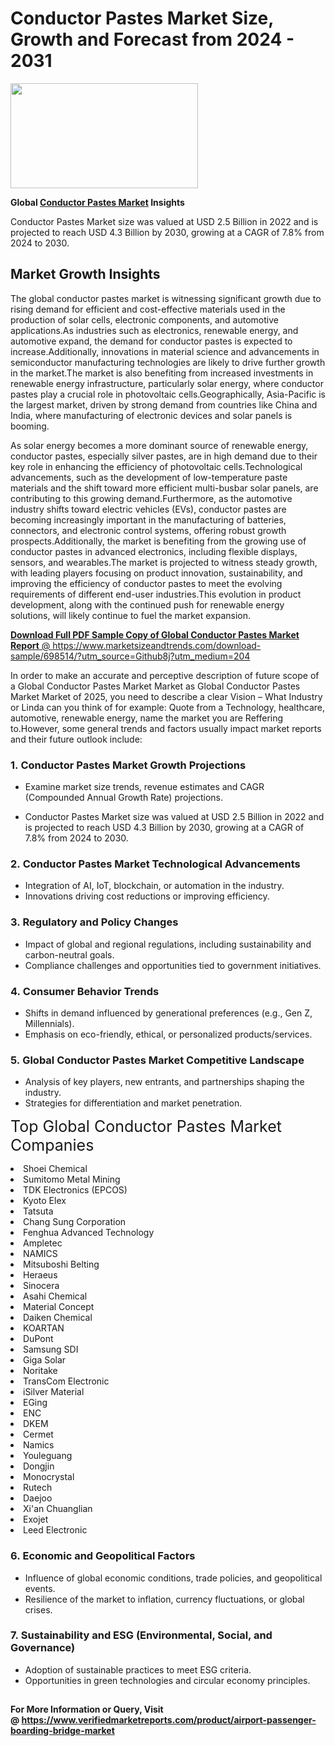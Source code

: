 <H1>Conductor Pastes Market Size, Growth and Forecast from 2024 - 2031</H1><img class="aligncenter size-medium wp-image-584254" src="https://thirdeyenews.in/wp-content/uploads/2024/09/Global-Market-Research-300x168.jpeg" alt="" width="300" height="168" /><p><strong>Global&nbsp;<a href="https://www.marketsizeandtrends.com/download-sample/698514/?utm_source=Github8j?utm_medium=204">Conductor Pastes Market</a> Insights</strong></p><p>Conductor Pastes Market size was valued at USD 2.5 Billion in 2022 and is projected to reach USD 4.3 Billion by 2030, growing at a CAGR of 7.8% from 2024 to 2030.</p><p><h2>Market Growth Insights</h2> <p>The global conductor pastes market is witnessing significant growth due to rising demand for efficient and cost-effective materials used in the production of solar cells, electronic components, and automotive applications.As industries such as electronics, renewable energy, and automotive expand, the demand for conductor pastes is expected to increase.Additionally, innovations in material science and advancements in semiconductor manufacturing technologies are likely to drive further growth in the market.The market is also benefiting from increased investments in renewable energy infrastructure, particularly solar energy, where conductor pastes play a crucial role in photovoltaic cells.Geographically, Asia-Pacific is the largest market, driven by strong demand from countries like China and India, where manufacturing of electronic devices and solar panels is booming.</p> <p><a href="#"></a></p> <p>As solar energy becomes a more dominant source of renewable energy, conductor pastes, especially silver pastes, are in high demand due to their key role in enhancing the efficiency of photovoltaic cells.Technological advancements, such as the development of low-temperature paste materials and the shift toward more efficient multi-busbar solar panels, are contributing to this growing demand.Furthermore, as the automotive industry shifts toward electric vehicles (EVs), conductor pastes are becoming increasingly important in the manufacturing of batteries, connectors, and electronic control systems, offering robust growth prospects.Additionally, the market is benefiting from the growing use of conductor pastes in advanced electronics, including flexible displays, sensors, and wearables.The market is projected to witness steady growth, with leading players focusing on product innovation, sustainability, and improving the efficiency of conductor pastes to meet the evolving requirements of different end-user industries.This evolution in product development, along with the continued push for renewable energy solutions, will likely continue to fuel the market expansion.<p><a href="#"></p><p><span class=""><strong>Download Full PDF Sample Copy of Global Conductor Pastes Market Report</strong> @ <a href="https://www.marketsizeandtrends.com/download-sample/698514/?utm_source=Github8j?utm_medium=204" target="_blank">https://www.marketsizeandtrends.com/download-sample/698514/?utm_source=Github8j?utm_medium=204</a></span></p><p>In order to make an accurate and perceptive description of future scope of a Global&nbsp;Conductor Pastes Market Market as Global&nbsp;Conductor Pastes Market Market of 2025, you need to describe a clear Vision &ndash; What Industry or Linda can you think of for example: Quote from a Technology, healthcare, automotive, renewable energy, name the market you are Reffering to.However, some general trends and factors usually impact market reports and their future outlook include:</p><h3>1.&nbsp;<strong>Conductor Pastes Market Growth Projections</strong></h3><ul><li>Examine market size trends, revenue estimates and CAGR (Compounded Annual Growth Rate) projections.</li><li><p>Conductor Pastes Market size was valued at USD 2.5 Billion in 2022 and is projected to reach USD 4.3 Billion by 2030, growing at a CAGR of 7.8% from 2024 to 2030.</p></li></ul><h3>2.&nbsp;<strong>Conductor Pastes Market Technological Advancements</strong></h3><ul><li>Integration of AI, IoT, blockchain, or automation in the industry.</li><li>Innovations driving cost reductions or improving efficiency.</li></ul><h3>3.&nbsp;<strong>Regulatory and Policy Changes</strong></h3><ul><li>Impact of global and regional regulations, including sustainability and carbon-neutral goals.</li><li>Compliance challenges and opportunities tied to government initiatives.</li></ul><h3>4.&nbsp;<strong>Consumer Behavior Trends</strong></h3><ul><li>Shifts in demand influenced by generational preferences (e.g., Gen Z, Millennials).</li><li>Emphasis on eco-friendly, ethical, or personalized products/services.</li></ul><h3>5.&nbsp;<strong>Global Conductor Pastes Market Competitive Landscape</strong></h3><ul><li>Analysis of key players, new entrants, and partnerships shaping the industry.</li><li>Strategies for differentiation and market penetration.</li></ul><p data-pm-slice="1 1 []"><span style="color: inherit; font-family: inherit; font-size: 25px;">Top Global Conductor Pastes Market Companies</span></p><div class="" data-test-id=""><p><li>Shoei Chemical</li><li> Sumitomo Metal Mining</li><li> TDK Electronics (EPCOS)</li><li> Kyoto Elex</li><li> Tatsuta</li><li> Chang Sung Corporation</li><li> Fenghua Advanced Technology</li><li> Ampletec</li><li> NAMICS</li><li> Mitsuboshi Belting</li><li> Heraeus</li><li> Sinocera</li><li> Asahi Chemical</li><li> Material Concept</li><li> Daiken Chemical</li><li> KOARTAN</li><li> DuPont</li><li> Samsung SDI</li><li> Giga Solar</li><li> Noritake</li><li> TransCom Electronic</li><li> iSilver Material</li><li> EGing</li><li> ENC</li><li> DKEM</li><li> Cermet</li><li> Namics</li><li> Youleguang</li><li> Dongjin</li><li> Monocrystal</li><li> Rutech</li><li> Daejoo</li><li> Xi'an Chuanglian</li><li> Exojet</li><li> Leed Electronic</li></p></div><h3>6.&nbsp;<strong>Economic and Geopolitical Factors</strong></h3><ul><li>Influence of global economic conditions, trade policies, and geopolitical events.</li><li>Resilience of the market to inflation, currency fluctuations, or global crises.</li></ul><h3>7.&nbsp;<strong>Sustainability and ESG (Environmental, Social, and Governance)</strong></h3><ul><li>Adoption of sustainable practices to meet ESG criteria.</li><li>Opportunities in green technologies and circular economy principles.</li></ul><h2><strong style="font-size: 14px;">For More Information or Query, Visit @&nbsp;</strong><a style="background-color: #ffffff; font-size: 14px;" href="https://www.marketsizeandtrends.com/report/conductor-pastes-market/" target="_blank">https://www.verifiedmarketreports.com/product/airport-passenger-boarding-bridge-market</a></h2>